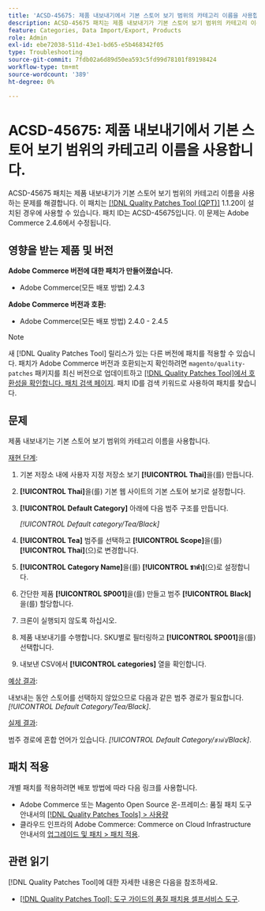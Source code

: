 ```yaml
---
title: 'ACSD-45675: 제품 내보내기에서 기본 스토어 보기 범위의 카테고리 이름을 사용합니다.'
description: ACSD-45675 패치는 제품 내보내기가 기본 스토어 보기 범위의 카테고리 이름을 사용하는 문제를 해결합니다. 이 패치는 [Quality Patches Tool (QPT)](https://experienceleague.adobe.com/en/docs/commerce-operations/tools/quality-patches-tool/quality-patches-tool-to-self-serve-quality-patches) 1.1.20이 설치된 경우 사용할 수 있습니다. 패치 ID는 ACSD-45675입니다. 이 문제는 Adobe Commerce 2.4.6에서 수정됩니다.
feature: Categories, Data Import/Export, Products
role: Admin
exl-id: ebe72038-511d-43e1-bd65-e5b468342f05
type: Troubleshooting
source-git-commit: 7fdb02a6d89d50ea593c5fd99d78101f89198424
workflow-type: tm+mt
source-wordcount: '389'
ht-degree: 0%

---
```


# ACSD-45675: 제품 내보내기에서 기본 스토어 보기 범위의 카테고리 이름을 사용합니다.

ACSD-45675 패치는 제품 내보내기가 기본 스토어 보기 범위의 카테고리 이름을 사용하는 문제를 해결합니다. 이 패치는 [[!DNL Quality Patches Tool (QPT)]](https://experienceleague.adobe.com/en/docs/commerce-operations/tools/quality-patches-tool/quality-patches-tool-to-self-serve-quality-patches) 1.1.20이 설치된 경우에 사용할 수 있습니다. 패치 ID는 ACSD-45675입니다. 이 문제는 Adobe Commerce 2.4.6에서 수정됩니다.

## 영향을 받는 제품 및 버전

**Adobe Commerce 버전에 대한 패치가 만들어졌습니다.**

* Adobe Commerce(모든 배포 방법) 2.4.3

**Adobe Commerce 버전과 호환:**

* Adobe Commerce(모든 배포 방법) 2.4.0 - 2.4.5

>[!NOTE]
>
>새 [!DNL Quality Patches Tool] 릴리스가 있는 다른 버전에 패치를 적용할 수 있습니다. 패치가 Adobe Commerce 버전과 호환되는지 확인하려면 `magento/quality-patches` 패키지를 최신 버전으로 업데이트하고 [[!DNL Quality Patches Tool]에서 호환성을 확인합니다. 패치 검색 페이지](https://experienceleague.adobe.com/tools/commerce-quality-patches/index.html). 패치 ID를 검색 키워드로 사용하여 패치를 찾습니다.

## 문제

제품 내보내기는 기본 스토어 보기 범위의 카테고리 이름을 사용합니다.

<u>재현 단계</u>:

1. 기본 저장소 내에 사용자 지정 저장소 보기 **[!UICONTROL Thai]**&#x200B;을(를) 만듭니다.
1. **[!UICONTROL Thai]**&#x200B;을(를) 기본 웹 사이트의 기본 스토어 보기로 설정합니다.
1. **[!UICONTROL Default Category]** 아래에 다음 범주 구조를 만듭니다.

   *[!UICONTROL Default category/Tea/Black]*

1. **[!UICONTROL Tea]** 범주를 선택하고 **[!UICONTROL Scope]**&#x200B;을(를) **[!UICONTROL Thai]**(으)로 변경합니다.
1. **[!UICONTROL Category Name]**&#x200B;을(를) **[!UICONTROL ชาดำ]**(으)로 설정합니다.
1. 간단한 제품 **[!UICONTROL SP001]**&#x200B;을(를) 만들고 범주 **[!UICONTROL Black]**&#x200B;을(를) 할당합니다.
1. 크론이 실행되지 않도록 하십시오.
1. 제품 내보내기를 수행합니다. SKU별로 필터링하고 **[!UICONTROL SP001]**&#x200B;을(를) 선택합니다.
1. 내보낸 CSV에서 **[!UICONTROL categories]** 열을 확인합니다.

<u>예상 결과</u>:

내보내는 동안 스토어를 선택하지 않았으므로 다음과 같은 범주 경로가 필요합니다. *[!UICONTROL Default Category/Tea/Black]*.

<u>실제 결과</u>:

범주 경로에 혼합 언어가 있습니다. *[!UICONTROL Default Category/ชาดำ/Black]*.

## 패치 적용

개별 패치를 적용하려면 배포 방법에 따라 다음 링크를 사용합니다.

* Adobe Commerce 또는 Magento Open Source 온-프레미스: 품질 패치 도구 안내서의 [[!DNL Quality Patches Tools] > 사용량](/help/tools/quality-patches-tool/usage.md)
* 클라우드 인프라의 Adobe Commerce: Commerce on Cloud Infrastructure 안내서의 [업그레이드 및 패치 > 패치 적용](https://experienceleague.adobe.com/docs/commerce-cloud-service/user-guide/develop/upgrade/apply-patches.html).

## 관련 읽기

[!DNL Quality Patches Tool]에 대한 자세한 내용은 다음을 참조하세요.

* [[!DNL Quality Patches Tool]: 도구 가이드의 품질 패치용 셀프서비스 도구](/help/tools/quality-patches-tool/quality-patches-tool-to-self-serve-quality-patches.md).
